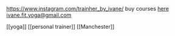 https://www.instagram.com/trainher_by_ivane/
buy courses [here](https://trainher.as.me/schedule/a7be87e6)
ivane.fit.yoga@gmail.com

[[yoga]]
[[personal trainer]]
[[Manchester]]